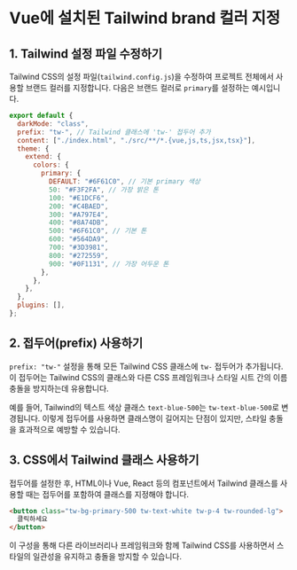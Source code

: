 # Vue에 설치된 Tailwind brand 컬러 지정

## 1. Tailwind 설정 파일 수정하기

Tailwind CSS의 설정 파일(`tailwind.config.js`)을 수정하여 프로젝트 전체에서 사용할 브랜드 컬러를 지정합니다. 다음은 브랜드 컬러로 `primary`를 설정하는 예시입니다.

```javascript
export default {
  darkMode: "class",
  prefix: "tw-", // Tailwind 클래스에 'tw-' 접두어 추가
  content: ["./index.html", "./src/**/*.{vue,js,ts,jsx,tsx}"],
  theme: {
    extend: {
      colors: {
        primary: {
          DEFAULT: "#6F61C0", // 기본 primary 색상
          50: "#F3F2FA", // 가장 밝은 톤
          100: "#E1DCF6",
          200: "#C4BAED",
          300: "#A797E4",
          400: "#8A74DB",
          500: "#6F61C0", // 기본 톤
          600: "#564DA9",
          700: "#3D3981",
          800: "#272559",
          900: "#0F1131", // 가장 어두운 톤
        },
      },
    },
  },
  plugins: [],
};
```

## 2. 접두어(prefix) 사용하기

`prefix: "tw-"` 설정을 통해 모든 Tailwind CSS 클래스에 `tw-` 접두어가 추가됩니다. 이 접두어는 Tailwind CSS의 클래스와 다른 CSS 프레임워크나 스타일 시트 간의 이름 충돌을 방지하는데 유용합니다.

예를 들어, Tailwind의 텍스트 색상 클래스 `text-blue-500`는 `tw-text-blue-500`로 변경됩니다. 이렇게 접두어를 사용하면 클래스명이 길어지는 단점이 있지만, 스타일 충돌을 효과적으로 예방할 수 있습니다.

## 3. CSS에서 Tailwind 클래스 사용하기

접두어를 설정한 후, HTML이나 Vue, React 등의 컴포넌트에서 Tailwind 클래스를 사용할 때는 접두어를 포함하여 클래스를 지정해야 합니다.

```html
<button class="tw-bg-primary-500 tw-text-white tw-p-4 tw-rounded-lg">
  클릭하세요
</button>
```

이 구성을 통해 다른 라이브러리나 프레임워크와 함께 Tailwind CSS를 사용하면서 스타일의 일관성을 유지하고 충돌을 방지할 수 있습니다.
